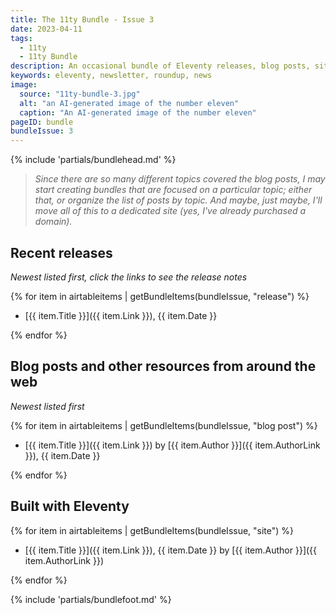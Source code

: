 ```yaml
---
title: The 11ty Bundle - Issue 3
date: 2023-04-11
tags:
  - 11ty
  - 11ty Bundle
description: An occasional bundle of Eleventy releases, blog posts, sites, and resources.
keywords: eleventy, newsletter, roundup, news
image:
  source: "11ty-bundle-3.jpg"
  alt: "an AI-generated image of the number eleven"
  caption: "An AI-generated image of the number eleven"
pageID: bundle
bundleIssue: 3
---
```


{% include 'partials/bundlehead.md' %}

> _Since there are so many different topics covered the blog posts, I may start creating bundles that are focused on a particular topic; either that, or organize the list of posts by topic. And maybe, just maybe, I'll move all of this to a dedicated site (yes, I've already purchased a domain)._

## Recent releases

_Newest listed first, click the links to see the release notes_

{% for item in airtableitems | getBundleItems(bundleIssue, "release") %}

- [{{ item.Title }}]({{ item.Link }}), {{ item.Date }}

{% endfor %}

## Blog posts and other resources from around the web

_Newest listed first_

{% for item in airtableitems | getBundleItems(bundleIssue, "blog post") %}

- [{{ item.Title }}]({{ item.Link }}) by [{{ item.Author }}]({{ item.AuthorLink }}), {{ item.Date }}

{% endfor %}

## Built with Eleventy

{% for item in airtableitems | getBundleItems(bundleIssue, "site") %}

- [{{ item.Title }}]({{ item.Link }}), {{ item.Date }} by [{{ item.Author }}]({{ item.AuthorLink }})

{% endfor %}

{% include 'partials/bundlefoot.md' %}

